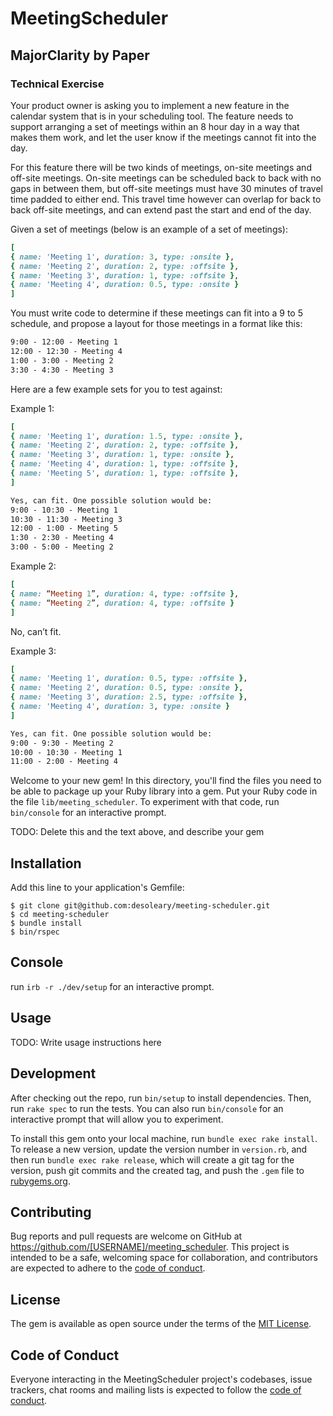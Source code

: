 # MeetingScheduler

## MajorClarity by Paper

### Technical Exercise

Your product owner is asking you to implement a new feature in the calendar
system that is in your scheduling tool. The feature needs to support arranging a
set of meetings within an 8 hour day in a way that makes them work, and let the
user know if the meetings cannot fit into the day.


For this feature there will be two kinds of meetings, on-site meetings and off-site
meetings. On-site meetings can be scheduled back to back with no gaps in
between them, but off-site meetings must have 30 minutes of travel time padded
to either end. This travel time however can overlap for back to back off-site
meetings, and can extend past the start and end of the day.


Given a set of meetings (below is an example of a set of meetings):

```ruby
[
{ name: 'Meeting 1', duration: 3, type: :onsite },
{ name: 'Meeting 2', duration: 2, type: :offsite },
{ name: 'Meeting 3', duration: 1, type: :offsite },
{ name: 'Meeting 4', duration: 0.5, type: :onsite }
]
```

You must write code to determine if these meetings can fit into a 9 to 5
schedule, and propose a layout for those meetings in a format like this:

```rhtml
9:00 - 12:00 - Meeting 1
12:00 - 12:30 - Meeting 4
1:00 - 3:00 - Meeting 2
3:30 - 4:30 - Meeting 3
```

Here are a few example sets for you to test against:

Example 1:

```ruby
[
{ name: 'Meeting 1', duration: 1.5, type: :onsite },
{ name: 'Meeting 2', duration: 2, type: :offsite },
{ name: 'Meeting 3', duration: 1, type: :onsite },
{ name: 'Meeting 4', duration: 1, type: :offsite },
{ name: 'Meeting 5', duration: 1, type: :offsite },
]
```

```rhtml
Yes, can fit. One possible solution would be:
9:00 - 10:30 - Meeting 1
10:30 - 11:30 - Meeting 3
12:00 - 1:00 - Meeting 5
1:30 - 2:30 - Meeting 4
3:00 - 5:00 - Meeting 2
```

Example 2:

```ruby
[
{ name: “Meeting 1”, duration: 4, type: :offsite },
{ name: “Meeting 2”, duration: 4, type: :offsite }
]
```

No, can’t fit.


Example 3:

```ruby
[
{ name: 'Meeting 1', duration: 0.5, type: :offsite },
{ name: 'Meeting 2', duration: 0.5, type: :onsite },
{ name: 'Meeting 3', duration: 2.5, type: :offsite },
{ name: 'Meeting 4', duration: 3, type: :onsite }
]
```

```rhtml
Yes, can fit. One possible solution would be:
9:00 - 9:30 - Meeting 2
10:00 - 10:30 - Meeting 1
11:00 - 2:00 - Meeting 4
```


Welcome to your new gem! In this directory, you'll find the files you need to be able to package up your Ruby library into a gem. Put your Ruby code in the file `lib/meeting_scheduler`. To experiment with that code, run `bin/console` for an interactive prompt.

TODO: Delete this and the text above, and describe your gem

## Installation

Add this line to your application's Gemfile:

```shell
$ git clone git@github.com:desoleary/meeting-scheduler.git
$ cd meeting-scheduler
$ bundle install
$ bin/rspec
```

## Console
run `irb -r ./dev/setup` for an interactive prompt.

## Usage

TODO: Write usage instructions here

## Development

After checking out the repo, run `bin/setup` to install dependencies. Then, run `rake spec` to run the tests. You can also run `bin/console` for an interactive prompt that will allow you to experiment.

To install this gem onto your local machine, run `bundle exec rake install`. To release a new version, update the version number in `version.rb`, and then run `bundle exec rake release`, which will create a git tag for the version, push git commits and the created tag, and push the `.gem` file to [rubygems.org](https://rubygems.org).

## Contributing

Bug reports and pull requests are welcome on GitHub at https://github.com/[USERNAME]/meeting_scheduler. This project is intended to be a safe, welcoming space for collaboration, and contributors are expected to adhere to the [code of conduct](https://github.com/[USERNAME]/meeting_scheduler/blob/master/CODE_OF_CONDUCT.md).

## License

The gem is available as open source under the terms of the [MIT License](https://opensource.org/licenses/MIT).

## Code of Conduct

Everyone interacting in the MeetingScheduler project's codebases, issue trackers, chat rooms and mailing lists is expected to follow the [code of conduct](https://github.com/[USERNAME]/meeting_scheduler/blob/master/CODE_OF_CONDUCT.md).
